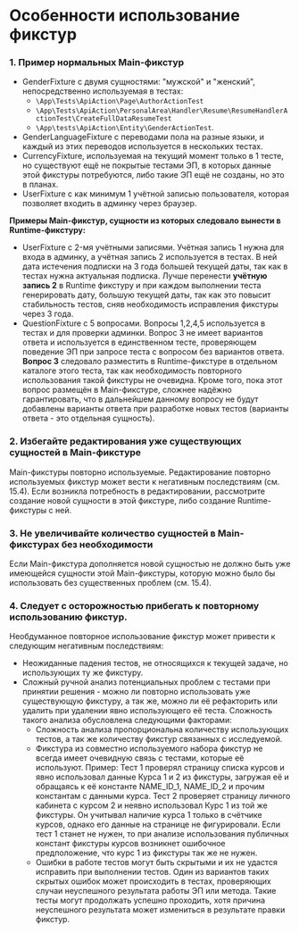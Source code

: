 # Особенности использование фикстур

### 1. Пример нормальных Main-фикстур
* GenderFixture с двумя сущностями: "мужской" и "женский", непосредственно используемая в тестах:
    * `\App\Tests\ApiAction\Page\AuthorActionTest`
    * `\App\Tests\ApiAction\PersonalArea\Handler\Resume\ResumeHandlerActionTest\CreateFullDataResumeTest`
    * `\App\tests\ApiAction\Entity\GenderActionTest`.
* GenderLanguageFixture с переводами пола на разные языки, и каждый из этих переводов используется в нескольких тестах.
* CurrencyFixture, используемая на текущий момент только в 1 тесте, но существуют ещё не покрытые тестами ЭП, в которых данные
  этой фикстуры потребуются, либо такие ЭП ещё не созданы, но это в планах.
* UserFixture с как минимум 1 учётной записью пользователя, которая позволяет входить в админку через браузер.

**Примеры Main-фикстур, сущности из которых следовало вынести в Runtime-фикстуру:**
* UserFixture c 2-мя учётными записями. Учётная запись 1 нужна для входа в админку, а учётная запись 2 используется в тестах. В ней дата истечения подписки на 3 года большей текущей даты, так как в тестах нужна актуальная подписка. Лучше перенести **учётную запись 2** в Runtime фикстуру и при каждом выполнении теста генерировать дату, большую текущей даты, так как это повысит стабильность тестов, сняв необходимость исправления фикстуры через 3 года.
* QuestionFixture с 5 вопросами. Вопросы 1,2,4,5 используется в тестах и для проверки админки. Вопрос 3 не имеет вариантов ответа и используется в единственном тесте, проверяющем поведение ЭП при запросе теста с вопросом без вариантов ответа. **Вопрос 3** следовало разместить в Runtime-фикстуре в отдельном каталоге этого теста, так как необходимость повторного использования такой фикстуры не очевидна. Кроме того, пока этот вопрос размещён в Main-фикстуре, сложнее надёжно гарантировать, что в дальнейшем данному вопросу не будут добавлены варианты ответа при разработке новых тестов (варианты ответа - это отдельная сущность).

### 2. Избегайте редактирования уже существующих сущностей в Main-фикстуре
Main-фикстуры повторно используемые. Редактирование повторно используемых фикстур может вести к негативным последствиям (см. 15.4).
Если возникла потребность в редактировании, рассмотрите создание новой сущности в этой фикстуре, либо создание Runtime-фикстуры с ней.

### 3. Не увеличивайте количество сущностей в Main-фикстурах без необходимости
Если Main-фикстура дополняется новой сущностью не должно быть уже имеющейся сущности этой Main-фикстуры, которую можно было бы использовать
без существенных проблем (см. 15.4).

### 4. Следует с осторожностью прибегать к повторному использованию фикстур.
Необдуманное повторное использование фикстур может привести к следующим негативным последствиям:
* Неожиданные падения тестов, не относящихся к текущей задаче, но использующих ту же фикстуру.
* Сложный ручной анализ потенциальных проблем с тестами при принятии решения - можно ли повторно использовать уже существующую фикстуру,
  а так же, можно ли её рефакторить или удалить при удалении явно использующего её теста.
  Сложность такого анализа обусловлена следующими факторами:
    * Сложность анализа пропорциональна количеству использующих тестов, а так же количеству фикстур связанных с исследуемой.
    * Фикстура из совместно используемого набора фикстур не всегда имеет очевидную связь с тестами, которые её используют.
      Пример: Тест 1 проверял страницу списка курсов и явно использовал данные Курса 1 и 2 из фикстуры, загружая её и обращаясь
      к её константе NAME_ID_1, NAME_ID_2 и прочим константам с данными курса.
      Тест 2 проверяет страницу личного кабинета с курсом 2 и неявно использовал Курс 1 из той же фикстуры.
      Он учитывал наличие курса 1 только в счётчике курсов, однако его данные на странице не фигурировали.
      Если тест 1 станет не нужен, то при анализе использования публичных констант фикстуры курсов возникнет ошибочное предположение,
      что курс 1 из фикстуры так же не нужен.
    * Ошибки в работе тестов могут быть скрытыми и их не удастся исправить при выполнении тестов.
      Один из вариантов таких скрытых ошибок может происходить в тестах, проверяющих случаи неуспешного результата работы ЭП или метода.
      Такие тесты могут продолжать успешно проходить, хотя причина неуспешного результата может измениться в результате правки фикстур.


